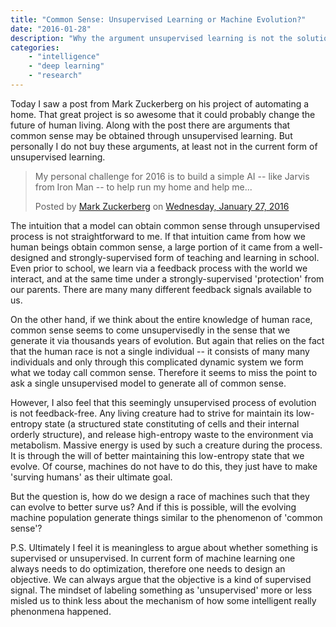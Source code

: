 ```yaml
---
title: "Common Sense: Unsupervised Learning or Machine Evolution?"
date: "2016-01-28"
description: "Why the argument unsupervised learning is not the solution for common sense"
categories:
    - "intelligence"
    - "deep learning"
    - "research"
---
```


Today I saw a post from Mark Zuckerberg on his project of automating a home. That great project is so awesome that it could probably change the future of human living. Along with the post there are arguments that common sense may be obtained through unsupervised learning. But personally I do not buy these arguments, at least not in the current form of unsupervised learning.

<div id="fb-root"></div><script>(function(d, s, id) {  var js, fjs = d.getElementsByTagName(s)[0];  if (d.getElementById(id)) return;  js = d.createElement(s); js.id = id;  js.src = "//connect.facebook.net/en_US/sdk.js#xfbml=1&version=v2.3";  fjs.parentNode.insertBefore(js, fjs);}(document, 'script', 'facebook-jssdk'));</script><div class="fb-post" data-href="https://www.facebook.com/zuck/posts/10102620559534481" data-width="500"><div class="fb-xfbml-parse-ignore"><blockquote cite="https://www.facebook.com/zuck/posts/10102620559534481"><p>My personal challenge for 2016 is to build a simple AI -- like Jarvis from Iron Man -- to help run my home and help me...</p>Posted by <a href="https://www.facebook.com/zuck">Mark Zuckerberg</a> on&nbsp;<a href="https://www.facebook.com/zuck/posts/10102620559534481">Wednesday, January 27, 2016</a></blockquote></div></div>

The intuition that a model can obtain common sense through unsupervised process is not straightforward to me. If that intuition came from how we human beings obtain common sense, a large portion of it came from a well-designed and strongly-supervised form of teaching and learning in school. Even prior to school, we learn via a feedback process with the world we interact, and at the same time under a strongly-supervised 'protection' from our parents. There are many many different feedback signals available to us.

On the other hand, if we think about the entire knowledge of human race, common sense seems to come unsupervisedly in the sense that we generate it via thousands years of evolution. But again that relies on the fact that the human race is not a single individual -- it consists of many many individuals and only through this complicated dynamic system we form what we today call common sense. Therefore it seems to miss the point to ask a single unsupervised model to generate all of common sense.

However, I also feel that this seemingly unsupervised process of evolution is not feedback-free. Any living creature had to strive for maintain its low-entropy state (a structured state constituting of cells and their internal orderly structure), and release high-entropy waste to the environment via metabolism. Massive energy is used by such a creature during the process. It is through the will of better maintaining this low-entropy state that we evolve. Of course, machines do not have to do this, they just have to make 'surving humans' as their ultimate goal.

But the question is, how do we design a race of machines such that they can evolve to better surve us? And if this is possible, will the evolving machine population generate things similar to the phenomenon of 'common sense'?

P.S. Ultimately I feel it is meaningless to argue about whether something is supervised or unsupervised. In current form of machine learning one always needs to do optimization, therefore one needs to design an objective. We can always argue that the objective is a kind of supervised signal. The mindset of labeling something as 'unsupervised' more or less misled us to think less about the mechanism of how some intelligent really phenonmena happened.
